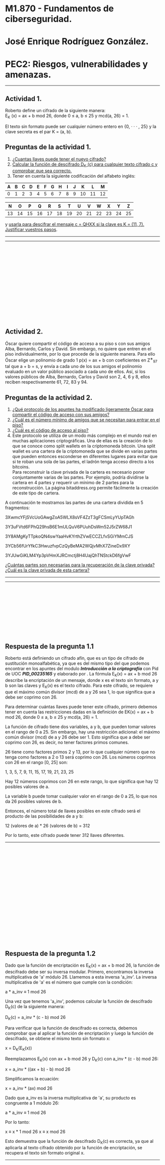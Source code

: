 # M1.870 - Fundamentos de ciberseguridad.
# José Enrique Rodríguez González.
# PEC2: Riesgos, vulnerabilidades y amenazas.

---

## Actividad 1.

Roberto define un cifrado de la siguiente manera:  
E<sub>K</sub> (x) = ax + b mod 26, donde 0 ≤ a, b ≤ 25 y mcd(a, 26) = 1.

El texto sin formato puede ser cualquier número entero en {0, · · · , 25} y la clave secreta es el par K = (a, b).

## Preguntas de la actividad 1.

1. [¿Cuantas llaves puede tener el nuevo cifrado?](#respuesta-de-la-pregunta-11)
2. [Calcular la función de descifrado D<sub>K</sub> (c) para cualquier texto cifrado c y comprobar que sea correcto.](#respuesta-de-la-pregunta-12)
3. Tener en cuenta la siguiente codificación del alfabeto inglés:

| A | B | C | D | E | F | G | H | I | J | K | L | M |
| - | - | - | - | - | - | - | - | - | - | - | - | - |
| 0 | 1 | 2 | 3 | 4 | 5 | 6 | 7 | 8 | 9 | 10 | 11 | 12 |


| N | O | P | Q | R | S | T | U | V | W | X | Y | Z |
| - | - | - | - | - | - | - | - | - | - | - | - | - |
| 13 | 14 | 15 | 16 | 17 | 18 | 19 | 20 | 21 | 22 | 23 | 24 | 25 |


y [usarla para descifrar el mensaje c = QHXX si la clave es K = (11, 7). Justificar vuestros pasos](#respuesta-de-la-pregunta-13).

---

---

<br><br><br><br><br><br><br><br><br><br><br><br><br><br>

## Actividad 2.

Óscar quiere compartir el código de acceso a su piso s con sus amigos Alba, Bernardo, Carlos y David. Sin embargo, no quiere que entren en el piso individualmente, por lo que procede de la siguiente manera. Para ello Óscar elige un polinomio de grado 1 p(x) = ax + b con coeficientes en Z<sup>∗</sup><sub>97</sub> tal que a + b = s, y envía a cada uno de los sus amigos el polinomio evaluado en un valor público asociado a cada uno de ellos. Así, si los valores públicos de Alba, Bernardo, Carlos y David son 2, 4, 6 y 8, ellos reciben respectivamente 61, 72, 83 y 94.

## Preguntas de la actividad 2.

1. [¿Qué protocolo de los apuntes ha modificado ligeramente Óscar para compartir el código de acceso con sus amigos?](#respuesta-de-la-pregunta-21)
2. [¿Cuál es el número mínimo de amigos que se necesitan para entrar en el piso?](#respuesta-de-la-pregunta-22)
3. [¿Cuál es el código de acceso al piso?](#respuesta-de-la-pregunta-23)
4. Este protocolo se utiliza de un modo más complejo en el mundo real en muchas aplicaciones criptográficas. Una de ellas es la creación de lo que se conoce como split wallets en la criptomoneda bitcoin. Una split wallet es una cartera de la criptomoneda que se divide en varias partes que pueden entonces esconderse en diferentes lugares para evitar que si te roban una sola de las partes, el ladrón tenga acceso directo a los bitcoins.  
Para reconstruir la clave privada de la cartera es necesario poner conjuntamente varias de las partes. Por ejemplo, podría dividirse la cartera en 4 partes y requerir un mínimo de 2 partes para la reconstrucción. La página bitaddress.org permite fácilmente la creación de este tipo de cartera.

A continuación te mostramos las partes de una cartera dividida en 5 fragmentos:

3XwmcYFjSVcUoGAwgZoA5WLX8sVF4ZzT3gFCSmLyYUpTAGh

3Y3uFVtd6FPhQ29hsB6E1mULQuV6PUuhDsWm52J5rZW68J1

3Y8AMgKyTTpkoQN4swYaaHvKYrthZVwECCZLfvSGiYMmCJS

3YCb56fUrYfkC3HwuzfvpCzQyBeMA2WQjvMhX7ZineDx9XY

3YJUwGiKLM4Yp3pVHmXJRCmctj8H4UajQhTNStckD6fgVwF

[¿Cuántas partes son necesarias para la recuperación de la clave privada? ¿Cuál es la clave privada de esta cartera?](#respuesta-de-la-pregunta-24)

---

---

<br><br><br><br><br><br><br><br><br>

## Respuesta de la pregunta 1.1

Roberto está definiendo un cifrado afín, que es un tipo de cifrado de sustitución monoalfabética, ya que es del mismo tipo del que podemos encontrar en los apuntes del modulo ***Introducción a la criptografía*** con Pid de UOC ***PID_00235165*** y elaborado por . La fórmula E<sub>K</sub>(x) = ax + b mod 26 describe la encriptación de un mensaje, donde x es el texto sin formato, a y b son las claves y E<sub>K</sub>(x) es el texto cifrado. Para este cifrado, se requiere que el máximo común divisor (mcd) de a y 26 sea 1, lo que significa que a debe ser coprimo con 26.

Para determinar cuántas llaves puede tener este cifrado, primero debemos tener en cuenta las restricciones dadas en la definición de EK(x) = ax + b mod 26, donde 0 ≤ a, b ≤ 25 y mcd(a, 26) = 1.

La función de cifrado tiene dos variables, a y b, que pueden tomar valores en el rango de 0 a 25. Sin embargo, hay una restricción adicional: el máximo común divisor (mcd) de a y 26 debe ser 1. Esto significa que a debe ser coprimo con 26, es decir, no tener factores primos comunes.

26 tiene como factores primos 2 y 13, por lo que cualquier número que no tenga como factores a 2 o 13 será coprimo con 26. Los números coprimos con 26 en el rango [0, 25] son:

1, 3, 5, 7, 9, 11, 15, 17, 19, 21, 23, 25

Hay 12 números coprimos con 26 en este rango, lo que significa que hay 12 posibles valores de a.

La variable b puede tomar cualquier valor en el rango de 0 a 25, lo que nos da 26 posibles valores de b.

Entonces, el número total de llaves posibles en este cifrado será el producto de las posibilidades de a y b:

12 (valores de a) \* 26 (valores de b) = 312

Por lo tanto, este cifrado puede tener 312 llaves diferentes.

---

<br><br><br><br><br><br><br><br><br><br><br><br><br><br><br><br><br><br>

## Respuesta de la pregunta 1.2

Dado que la función de encriptación es E<sub>K</sub>(x) = ax + b mod 26, la función de descifrado debe ser su inversa modular. Primero, encontramos la inversa multiplicativa de 'a' módulo 26. Llamemos a esta inversa 'a_inv'. La inversa multiplicativa de 'a' es el número que cumple con la condición:

a \* a_inv ≡ 1 mod 26

Una vez que tenemos 'a_inv', podemos calcular la función de descifrado D<sub>K</sub>(c) de la siguiente manera:

D<sub>K</sub>(c) = a_inv \* (c - b) mod 26

Para verificar que la función de descifrado es correcta, debemos comprobar que al aplicar la función de encriptación y luego la función de descifrado, se obtiene el mismo texto sin formato x:

x = D<sub>K</sub>(E<sub>K</sub>(x))

Reemplazamos E<sub>K</sub>(x) con ax + b mod 26 y D<sub>K</sub>(c) con a_inv \* (c - b) mod 26:

x = a_inv \* ((ax + b) - b) mod 26

Simplificamos la ecuación:

x = a_inv \* (ax) mod 26

Dado que a_inv es la inversa multiplicativa de 'a', su producto es congruente a 1 módulo 26:

a \* a_inv ≡ 1 mod 26

Por lo tanto:

x ≡ x \* 1 mod 26
x ≡ x mod 26

Esto demuestra que la función de descifrado D<sub>K</sub>(c) es correcta, ya que al aplicarla al texto cifrado obtenido por la función de encriptación, se recupera el texto sin formato original x.

---

<br><br><br><br><br><br><br><br><br><br><br><br><br>

## Respuesta de la pregunta 1.3

Para descifrar el mensaje "QHXX" con la clave K = (11, 7), primero convertimos las letras del mensaje cifrado en números utilizando la tabla de codificación del alfabeto inglés proporcionada:

| Q | H | X | X|
| - | - | - | - |
| 16 | 7 | 23 | 23 |

Entonces, c = {16, 7, 23, 23}.

Ahora, usamos la función de descifrado D<sub>K</sub>(c) = a_inv * (c - b) mod 26. Dado que la clave es K = (11, 7), tenemos a = 11 y b = 7.

Primero, necesitamos encontrar la inversa multiplicativa de 'a' módulo 26. En este caso, a = 11. La inversa multiplicativa de 11 (a_inv) es el número que cumple con la condición:

11 * a_inv ≡ 1 mod 26

Calculando, encontramos que a_inv = 19, ya que 11 * 19 ≡ 1 mod 26.

Ahora, aplicamos la función de descifrado D<sub>K</sub>(c) a cada número en el mensaje cifrado:


D<sub>K</sub>(16) = 19 * (16 - 7) mod 26 = 19 * 9 mod 26 = 171 mod 26 = 15
D<sub>K</sub>(7) = 19 * (7 - 7) mod 26 = 19 * 0 mod 26 = 0 mod 26 = 0
D<sub>K</sub>(23) = 19 * (23 - 7) mod 26 = 19 * 16 mod 26 = 304 mod 26 = 18
D<sub>K</sub>(23) = 19 * (23 - 7) mod 26 = 19 * 16 mod 26 = 304 mod 26 = 18

Entonces, el texto descifrado en números es {15, 0, 18, 18}.

Ahora, convertimos los números a letras utilizando la tabla de codificación del alfabeto inglés:

| 15 | 0 | 18 | 18 |
| -- | - | -- | -- |
| P | A | S | S |


Por tanto el texto descifrado es **PASS**.

---

---

<br><br><br><br><br><br><br><br><br><br><br>

## Respuesta de la pregunta 2.1


Óscar ha modificado ligeramente el protocolo de secreto compartido de Shamir para compartir el código de acceso con sus amigos.

El protocolo de secreto compartido de Shamir originalmente consiste en dividir un secreto en partes, de tal manera que un número mínimo de esas partes es necesario para reconstruir el secreto. Para ello, se elige un polinomio f(x) de grado t-1 (donde t es el umbral de participantes necesarios para reconstruir el secreto) con coeficientes aleatorios en un campo finito, siendo el término independiente el secreto que se quiere compartir. Luego, se evalúa el polinomio en diferentes puntos y se distribuyen esos valores a los participantes.

En el caso de Óscar, ha elegido un polinomio de grado 1, p(x) = ax + b, con coeficientes en Z<sup>∗</sup><sub>97</sub> (campo finito de 97 elementos) y a + b = s, donde s es el código de acceso a su piso. La modificación realizada por Óscar consiste en que no desea que sus amigos entren al piso individualmente, lo cual implica que todos ellos deben colaborar para obtener el código de acceso. Esto significa que, en lugar de establecer un umbral, Óscar requiere que todos los amigos participen en la reconstrucción del secreto.

---

## Respuesta de la pregunta 2.2

Dado que Óscar eligió un polinomio de grado 1, p(x) = ax + b, con coeficientes en Z<sup>∗</sup><sub>97</sub> y a + b = s, se necesitan al menos 2 amigos para reconstruir el polinomio y, por lo tanto, obtener el código de acceso s.

Esto se debe a que, en general, para reconstruir un polinomio de grado n, se necesitan al menos n+1 puntos diferentes. En este caso, n=1, por lo que se requieren al menos 1+1=2 puntos para reconstruir el polinomio y determinar el valor de s.

Así que, aunque Óscar envió valores del polinomio a sus 4 amigos, se necesitan al menos 2 de ellos para cooperar y obtener el código de acceso al piso.

---

<br><br><br><br><br><br><br><br><br><br><br><br><br><br><br><br>

## Respuesta de la pregunta 2.3

Para encontrar el código de acceso al piso, necesitamos resolver el sistema de ecuaciones lineales utilizando los valores que Óscar envió a sus amigos. Sin embargo, solo necesitamos dos puntos para resolver un polinomio de grado 1. Tomemos los valores enviados a Alba y Bernardo:

p(2) = 61
p(4) = 72

El polinomio es de la forma p(x) = ax + b. Sustituimos los valores:

2a + b = 61
4a + b = 72

Podemos resolver este sistema de ecuaciones lineales para encontrar los valores de a y b. Restamos la primera ecuación de la segunda para eliminar b:

2a = 11
a = 11/2

Dado que estamos trabajando en Z<sup>∗</sup><sub>97</sub>, la división se realiza como una multiplicación por el inverso multiplicativo. El inverso multiplicativo de 2 en Z<sup>∗</sup><sub>97</sub> es 49, ya que 2 * 49 ≡ 1 (mod 97). Entonces:

a = 11 * 49 (mod 97)
a = 539 (mod 97)
a = 54

Ahora que tenemos el valor de a, podemos encontrar b utilizando la primera ecuación:

2 * 54 + b = 61 (mod 97)
108 + b = 61 (mod 97)
b = -47 (mod 97)
b = -47


Dado que estamos trabajando en Z<sup>∗</sup><sub>97</sub>, sumamos 97 al valor negativo para encontrar el equivalente positivo:

b = -47 + 97
b = 50

Finalmente, recordemos que el código de acceso al piso s es igual a a + b:

s = a + b
s = 54 + 50
s = 104 (mod 97)
s = 7

Por lo tanto, el código de acceso al piso es 7.

---

<br><br><br><br><br><br><br><br><br><br><br><br>

## Respuesta de la pregunta 2.4

Para la realización de ese ejercicio hemos entado en la [URL facilitada en el enunciado](https://www.bitaddress.org/).
![Portal de bitaddress.org](./imagen-1.png)

Posteriormente de hacer que corriera el javascrip ha permitido meter las llaves facilitadas dentro del generador de direcciones. Se adjunta pantallazo del mismo resultante, en este caso, la clave combinada es **`5KMQDeUAevpdQtZTX9Q4W6csHRbq59JMHDpeKHVCRzni5pd8fuz`**
![Introducción de claves en bitaddress.org](./imagen-2.png)

---